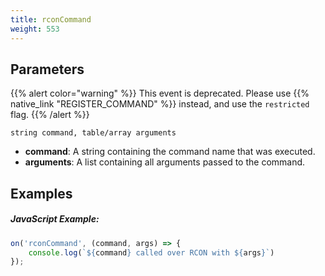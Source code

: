 ```yaml
---
title: rconCommand
weight: 553
---
```


Parameters
----------

{{% alert color="warning" %}}
This event is deprecated. Please use {{% native_link "REGISTER_COMMAND" %}} instead, and use the `restricted` flag.
{{% /alert %}}

```
string command, table/array arguments
```

- **command**: A string containing the command name that was executed.
- **arguments**: A list containing all arguments passed to the command.

Examples
--------

##### JavaScript Example:

```js
on('rconCommand', (command, args) => {
    console.log(`${command} called over RCON with ${args}`)
});
```
